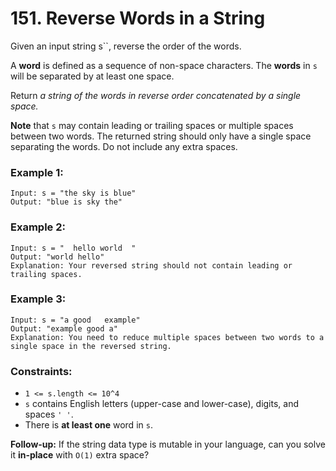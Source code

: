# 151. Reverse Words in a String

Given an input string s``, reverse the order of the words.

A **word** is defined as a sequence of non-space characters. The **words** in `s` will be separated by at least one space.

Return *a string of the words in reverse order concatenated by a single space.*

**Note** that `s` may contain leading or trailing spaces or multiple spaces between two words. The returned string should only have a single space separating the words. Do not include any extra spaces.

### Example 1:

```text
Input: s = "the sky is blue"
Output: "blue is sky the"
```

### Example 2:

```text
Input: s = "  hello world  "
Output: "world hello"
Explanation: Your reversed string should not contain leading or trailing spaces.
```

### Example 3:

```text
Input: s = "a good   example"
Output: "example good a"
Explanation: You need to reduce multiple spaces between two words to a single space in the reversed string.
```

### Constraints:

- `1 <= s.length <= 10^4`
- `s` contains English letters (upper-case and lower-case), digits, and spaces `' '`.
- There is **at least one** word in `s`.

**Follow-up:** If the string data type is mutable in your language, can you solve it **in-place** with `O(1)` extra space?
